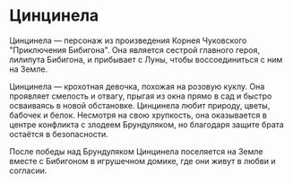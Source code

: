 # Цинцинела

Цинцинела — персонаж из произведения Корнея Чуковского "Приключения Бибигона". Она является сестрой главного героя, лилипута Бибигона, и прибывает с Луны, чтобы воссоединиться с ним на Земле.

Цинцинела — крохотная девочка, похожая на розовую куклу. Она проявляет смелость и отвагу, прыгая из окна прямо в сад и быстро осваиваясь в новой обстановке. Цинцинела любит природу, цветы, бабочек и белок. Несмотря на свою хрупкость, она оказывается в центре конфликта с злодеем Брундуляком, но благодаря защите брата остаётся в безопасности.

После победы над Брундуляком Цинцинела поселяется на Земле вместе с Бибигоном в игрушечном домике, где они живут в любви и согласии.

